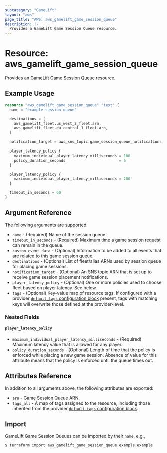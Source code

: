 ```yaml
---
subcategory: "GameLift"
layout: "aws"
page_title: "AWS: aws_gamelift_game_session_queue"
description: |-
  Provides a GameLift Game Session Queue resource.
---
```


# Resource: aws_gamelift_game_session_queue

Provides an GameLift Game Session Queue resource.

## Example Usage

```terraform
resource "aws_gamelift_game_session_queue" "test" {
  name = "example-session-queue"

  destinations = [
    aws_gamelift_fleet.us_west_2_fleet.arn,
    aws_gamelift_fleet.eu_central_1_fleet.arn,
  ]

  notification_target = aws_sns_topic.game_session_queue_notifications.arn

  player_latency_policy {
    maximum_individual_player_latency_milliseconds = 100
    policy_duration_seconds                        = 5
  }

  player_latency_policy {
    maximum_individual_player_latency_milliseconds = 200
  }

  timeout_in_seconds = 60
}
```

## Argument Reference

The following arguments are supported:

* `name` - (Required) Name of the session queue.
* `timeout_in_seconds` - (Required) Maximum time a game session request can remain in the queue.
* `custom_event_data` - (Optional) Information to be added to all events that are related to this game session queue.
* `destinations` - (Optional) List of fleet/alias ARNs used by session queue for placing game sessions.
* `notification_target` - (Optional) An SNS topic ARN that is set up to receive game session placement notifications.
* `player_latency_policy` - (Optional) One or more policies used to choose fleet based on player latency. See below.
* `tags` - (Optional) Key-value map of resource tags. If configured with a provider [`default_tags` configuration block](https://registry.terraform.io/providers/hashicorp/aws/latest/docs#default_tags-configuration-block) present, tags with matching keys will overwrite those defined at the provider-level.

### Nested Fields

#### `player_latency_policy`

* `maximum_individual_player_latency_milliseconds` - (Required) Maximum latency value that is allowed for any player.
* `policy_duration_seconds` - (Optional) Length of time that the policy is enforced while placing a new game session. Absence of value for this attribute means that the policy is enforced until the queue times out.

## Attributes Reference

In addition to all arguments above, the following attributes are exported:

* `arn` - Game Session Queue ARN.
* `tags_all` - A map of tags assigned to the resource, including those inherited from the provider [`default_tags` configuration block](https://registry.terraform.io/providers/hashicorp/aws/latest/docs#default_tags-configuration-block).

## Import

GameLift Game Session Queues can be imported by their `name`, e.g.,

```
$ terraform import aws_gamelift_game_session_queue.example example
```
